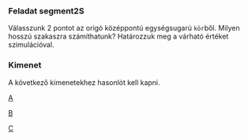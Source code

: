 ### Feladat segment2S
Válasszunk 2 pontot az origó középpontú egységsugarú `kör`ből. Milyen hosszú szakaszra számíthatunk? 
Határozzuk meg a várható értéket szimulációval.

### Kimenet
A következő kimenetekhez hasonlót kell kapni. 

[A](abra2.png)

[B](abra3.png)

[C](abra4.png)


